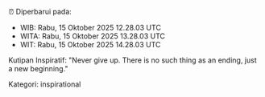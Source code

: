 ⏰ Diperbarui pada:
- WIB: Rabu, 15 Oktober 2025 12.28.03 UTC
- WITA: Rabu, 15 Oktober 2025 13.28.03 UTC
- WIT: Rabu, 15 Oktober 2025 14.28.03 UTC

Kutipan Inspiratif:
"Never give up. There is no such thing as an ending, just a new beginning."


Kategori: inspirational

